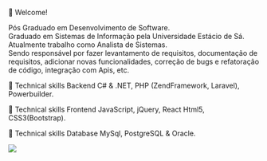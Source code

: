 📌 Welcome!

Pós Graduado em Desenvolvimento de Software.<br>
Graduado em Sistemas de Informação pela Universidade Estácio de Sá. <br>
Atualmente trabalho como Analista de Sistemas.<br>
Sendo responsável por fazer levantamento de requisitos, documentação de requisitos, adicionar novas funcionalidades, correção de bugs e refatoração de código, integração com Apis, etc.

🚩 Technical skills Backend
C# & .NET,
PHP (ZendFramework, Laravel),
Powerbuilder.

🚩 Technical skills Frontend
JavaScript, jQuery, React
Html5, CSS3(Bootstrap).

🚩 Technical skills Database
MySql, PostgreSQL & Oracle.

[<img src="https://img.shields.io/badge/linkedin-%230077B5.svg?&style=for-the-badge&logo=linkedin&logoColor=white" />](https://www.linkedin.com/in/alexandre-ribeiro-oliveira/) 
